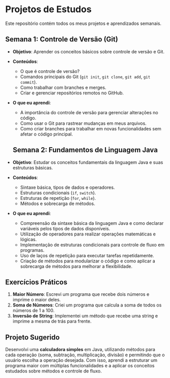 # Projetos de Estudos

Este repositório contém todos os meus projetos e aprendizados semanais.

## Semana 1: Controle de Versão (Git)

- **Objetivo**: Aprender os conceitos básicos sobre controle de versão e Git.
- **Conteúdos**:
  - O que é controle de versão?
  - Comandos principais do Git (`git init`, `git clone`, `git add`, `git commit`).
  - Como trabalhar com branches e merges.
  - Criar e gerenciar repositórios remotos no GitHub.

- **O que eu aprendi**:
  - A importância do controle de versão para gerenciar alterações no código.
  - Como usar o Git para rastrear mudanças em meus arquivos.
  - Como criar branches para trabalhar em novas funcionalidades sem afetar o código principal.

  ## Semana 2: Fundamentos de Linguagem Java

- **Objetivo**: Estudar os conceitos fundamentais da linguagem Java e suas estruturas básicas.
  
- **Conteúdos**:
  - Sintaxe básica, tipos de dados e operadores.
  - Estruturas condicionais (`if`, `switch`).
  - Estruturas de repetição (`for`, `while`).
  - Métodos e sobrecarga de métodos.

- **O que eu aprendi**:
  - Compreensão da sintaxe básica da linguagem Java e como declarar variáveis pelos tipos de dados disponíveis.
  - Utilização de operadores para realizar operações matemáticas e lógicas.
  - Implementação de estruturas condicionais para controle de fluxo em programas.
  - Uso de laços de repetição para executar tarefas repetidamente.
  - Criação de métodos para modularizar o código e como aplicar a sobrecarga de métodos para melhorar a flexibilidade.

## Exercícios Práticos

1. **Maior Número**: Escrevi um programa que recebe dois números e imprime o maior deles.
2. **Soma de Números**: Criei um programa que calcula a soma de todos os números de 1 a 100.
3. **Inversão de String**: Implementei um método que recebe uma string e imprime a mesma de trás para frente.

## Projeto Sugerido

Desenvolvi uma **calculadora simples** em Java, utilizando métodos para cada operação (soma, subtração, multiplicação, divisão) e permitindo que o usuário escolha a operação desejada. Com isso, aprendi a estruturar um programa maior com múltiplas funcionalidades e a aplicar os conceitos estudados sobre métodos e controle de fluxo.


